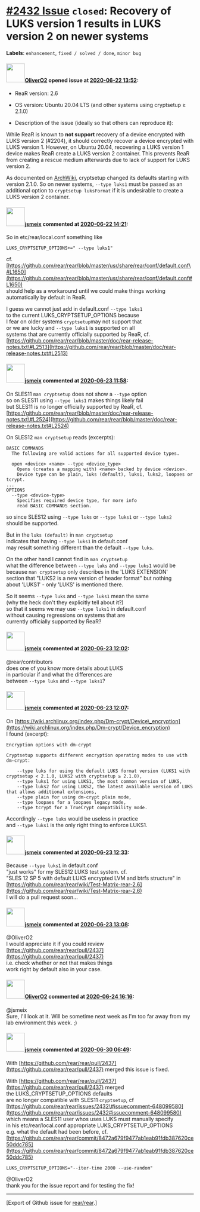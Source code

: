 [\#2432 Issue](https://github.com/rear/rear/issues/2432) `closed`: Recovery of LUKS version 1 results in LUKS version 2 on newer systems
========================================================================================================================================

**Labels**: `enhancement`, `fixed / solved / done`, `minor bug`

#### <img src="https://avatars.githubusercontent.com/u/4660803?v=4" width="50">[OliverO2](https://github.com/OliverO2) opened issue at [2020-06-22 13:52](https://github.com/rear/rear/issues/2432):

-   ReaR version: 2.6

-   OS version: Ubuntu 20.04 LTS (and other systems using cryptsetup ≥
    2.1.0)

-   Description of the issue (ideally so that others can reproduce it):

While ReaR is known to **not support** recovery of a device encrypted
with LUKS version 2 (\#2204), it should correctly recover a device
encrypted with LUKS version 1. However, on Ubuntu 20.04, recovering a
LUKS version 1 device makes ReaR create a LUKS version 2 container. This
prevents ReaR from creating a rescue medium afterwards due to lack of
support for LUKS version 2.

As documented on
[ArchWiki](https://wiki.archlinux.org/index.php/Dm-crypt/Device_encryption#Encryption_options_with_dm),
cryptsetup changed its defaults starting with version 2.1.0. So on newer
systems, `--type luks1` must be passed as an additional option to
`cryptsetup luksFormat` if it is undesirable to create a LUKS version 2
container.

#### <img src="https://avatars.githubusercontent.com/u/1788608?u=925fc54e2ce01551392622446ece427f51e2f0ce&v=4" width="50">[jsmeix](https://github.com/jsmeix) commented at [2020-06-22 14:21](https://github.com/rear/rear/issues/2432#issuecomment-647550574):

So in etc/rear/local.conf something like

    LUKS_CRYPTSETUP_OPTIONS+=" --type luks1"

cf.  
[https://github.com/rear/rear/blob/master/usr/share/rear/conf/default.conf\#L1650](https://github.com/rear/rear/blob/master/usr/share/rear/conf/default.conf#L1650)  
should help as a workaround until we could make things working  
automatically by default in ReaR.

I guess we cannot just add in default.conf `--type luks1`  
to the current LUKS\_CRYPTSETUP\_OPTIONS because  
I fear on older systems `cryptsetup`may not support that  
or we are lucky and `--type luks1` is supported on all  
systems that are currently officially supported by ReaR, cf.  
[https://github.com/rear/rear/blob/master/doc/rear-release-notes.txt\#L2513](https://github.com/rear/rear/blob/master/doc/rear-release-notes.txt#L2513)

#### <img src="https://avatars.githubusercontent.com/u/1788608?u=925fc54e2ce01551392622446ece427f51e2f0ce&v=4" width="50">[jsmeix](https://github.com/jsmeix) commented at [2020-06-23 11:58](https://github.com/rear/rear/issues/2432#issuecomment-648099580):

On SLES11 `man cryptsetup` does not show a `--type` option  
so on SLES11 using `--type luks1` makes things likely fail  
but SLES11 is no longer officially supported by ReaR, cf.  
[https://github.com/rear/rear/blob/master/doc/rear-release-notes.txt\#L2524](https://github.com/rear/rear/blob/master/doc/rear-release-notes.txt#L2524)

On SLES12 `man cryptsetup` reads (excerpts):

    BASIC COMMANDS
      The following are valid actions for all supported device types.

      open <device> <name> --type <device_type>
        Opens (creates a mapping with) <name> backed by device <device>.
        Device type can be plain, luks (default), luks1, luks2, loopaes or tcrypt.
    ...
    OPTIONS
      --type <device-type>
        Specifies required device type, for more info
        read BASIC COMMANDS section.

so since SLES12 using `--type luks` or `--type luks1` or
`--type luks2`  
should be supported.

But in the `luks (default)` in `man cryptsetup`  
indicates that having `--type luks1` in default.conf  
may result something different than the default `--type luks`.

On the other hand I cannot find in `man cryptsetup`  
what the difference between `--type luks` and `--type luks1` would be  
because `man cryptsetup` only describes in the 'LUKS EXTENSION'  
section that "LUKS2 is a new version of header format" but nothing  
about 'LUKS1' - only 'LUKS' is mentioned there.

So it seems `--type luks` and `--type luks1` mean the same  
(why the heck don't they explicitly tell about it?)  
so that it seems we may use `--type luks1` in default.conf  
without causing regressions on systems that are  
currently officially supported by ReaR?

#### <img src="https://avatars.githubusercontent.com/u/1788608?u=925fc54e2ce01551392622446ece427f51e2f0ce&v=4" width="50">[jsmeix](https://github.com/jsmeix) commented at [2020-06-23 12:02](https://github.com/rear/rear/issues/2432#issuecomment-648101187):

@rear/contributors  
does one of you know more details about LUKS  
in particular if and what the differences are  
between `--type luks` and `--type luks1`?

#### <img src="https://avatars.githubusercontent.com/u/1788608?u=925fc54e2ce01551392622446ece427f51e2f0ce&v=4" width="50">[jsmeix](https://github.com/jsmeix) commented at [2020-06-23 12:07](https://github.com/rear/rear/issues/2432#issuecomment-648103169):

On
[https://wiki.archlinux.org/index.php/Dm-crypt/Device\_encryption](https://wiki.archlinux.org/index.php/Dm-crypt/Device_encryption)  
I found (excerpt):

    Encryption options with dm-crypt

    Cryptsetup supports different encryption operating modes to use with dm-crypt:

        --type luks for using the default LUKS format version (LUKS1 with cryptsetup < 2.1.0, LUKS2 with cryptsetup ≥ 2.1.0),
        --type luks1 for using LUKS1, the most common version of LUKS,
        --type luks2 for using LUKS2, the latest available version of LUKS that allows additional extensions,
        --type plain for using dm-crypt plain mode,
        --type loopaes for a loopaes legacy mode,
        --type tcrypt for a TrueCrypt compatibility mode.

Accordingly `--type luks` would be useless in practice  
and `--type luks1` is the only right thing to enforce LUKS1.

#### <img src="https://avatars.githubusercontent.com/u/1788608?u=925fc54e2ce01551392622446ece427f51e2f0ce&v=4" width="50">[jsmeix](https://github.com/jsmeix) commented at [2020-06-23 12:33](https://github.com/rear/rear/issues/2432#issuecomment-648115634):

Because `--type luks1` in default.conf  
"just works" for my SLES12 LUKS test system. cf.  
"SLES 12 SP 5 with default LUKS encrypted LVM and btrfs structure" in  
[https://github.com/rear/rear/wiki/Test-Matrix-rear-2.6](https://github.com/rear/rear/wiki/Test-Matrix-rear-2.6)  
I will do a pull request soon...

#### <img src="https://avatars.githubusercontent.com/u/1788608?u=925fc54e2ce01551392622446ece427f51e2f0ce&v=4" width="50">[jsmeix](https://github.com/jsmeix) commented at [2020-06-23 13:08](https://github.com/rear/rear/issues/2432#issuecomment-648134281):

@OliverO2  
I would appreciate it if you could review  
[https://github.com/rear/rear/pull/2437](https://github.com/rear/rear/pull/2437)  
i.e. check whether or not that makes things  
work right by default also in your case.

#### <img src="https://avatars.githubusercontent.com/u/4660803?v=4" width="50">[OliverO2](https://github.com/OliverO2) commented at [2020-06-24 16:16](https://github.com/rear/rear/issues/2432#issuecomment-648919800):

@jsmeix  
Sure, I'll look at it. Will be sometime next week as I'm too far away
from my lab environment this week. ;)

#### <img src="https://avatars.githubusercontent.com/u/1788608?u=925fc54e2ce01551392622446ece427f51e2f0ce&v=4" width="50">[jsmeix](https://github.com/jsmeix) commented at [2020-06-30 06:49](https://github.com/rear/rear/issues/2432#issuecomment-651582529):

With
[https://github.com/rear/rear/pull/2437](https://github.com/rear/rear/pull/2437)
merged this issue is fixed.

With
[https://github.com/rear/rear/pull/2437](https://github.com/rear/rear/pull/2437)
merged  
the LUKS\_CRYPTSETUP\_OPTIONS defaults  
are no longer compatible with SLES11 `cryptsetup`, cf  
[https://github.com/rear/rear/issues/2432\#issuecomment-648099580](https://github.com/rear/rear/issues/2432#issuecomment-648099580)  
which means a SLES11 user whos uses LUKS must manually specify  
in his etc/rear/local.conf appropriate LUKS\_CRYPTSETUP\_OPTIONS  
e.g. what the default had been before, cf.  
[https://github.com/rear/rear/commit/8472a679f9477ab1eab91fdb387620ce50ddc785](https://github.com/rear/rear/commit/8472a679f9477ab1eab91fdb387620ce50ddc785)

    LUKS_CRYPTSETUP_OPTIONS="--iter-time 2000 --use-random"

@OliverO2  
thank you for the issue report and for testing the fix!

------------------------------------------------------------------------

\[Export of Github issue for
[rear/rear](https://github.com/rear/rear).\]
